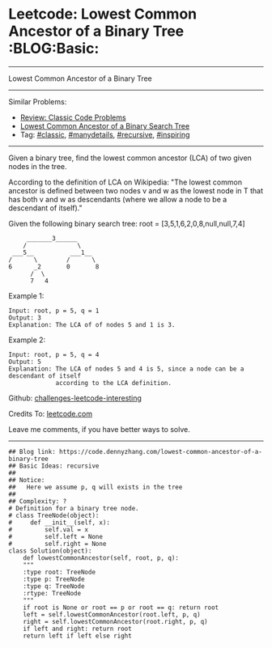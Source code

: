 
# Leetcode: Lowest Common Ancestor of a Binary Tree     :BLOG:Basic:

---

Lowest Common Ancestor of a Binary Tree  

---

Similar Problems:  

-   [Review: Classic Code Problems](https://code.dennyzhang.com/review-classic)
-   [Lowest Common Ancestor of a Binary Search Tree](https://code.dennyzhang.com/lowest-common-ancestor-of-a-binary-search-tree)
-   Tag: [#classic](https://code.dennyzhang.com/tag/classic), [#manydetails](https://code.dennyzhang.com/tag/manydetails), [#recursive](https://code.dennyzhang.com/tag/recursive), [#inspiring](https://code.dennyzhang.com/tag/inspiring)

---

Given a binary tree, find the lowest common ancestor (LCA) of two given nodes in the tree.  

According to the definition of LCA on Wikipedia: "The lowest common ancestor is defined between two nodes v and w as the lowest node in T that has both v and w as descendants (where we allow a node to be a descendant of itself)."  

Given the following binary search tree:  root = [3,5,1,6,2,0,8,null,null,7,4]  

         _______3______
        /              \
     ___5__          ___1__
    /      \        /      \
    6      _2       0       8
          /  \
          7   4

Example 1:  

    Input: root, p = 5, q = 1
    Output: 3
    Explanation: The LCA of of nodes 5 and 1 is 3.

Example 2:  

    Input: root, p = 5, q = 4
    Output: 5
    Explanation: The LCA of nodes 5 and 4 is 5, since a node can be a descendant of itself
                 according to the LCA definition.

Github: [challenges-leetcode-interesting](https://github.com/DennyZhang/challenges-leetcode-interesting/tree/master/problems/lowest-common-ancestor-of-a-binary-tree)  

Credits To: [leetcode.com](https://leetcode.com/problems/lowest-common-ancestor-of-a-binary-tree/description/)  

Leave me comments, if you have better ways to solve.  

---

    ## Blog link: https://code.dennyzhang.com/lowest-common-ancestor-of-a-binary-tree
    ## Basic Ideas: recursive
    ##
    ## Notice:
    ##   Here we assume p, q will exists in the tree
    ##
    ## Complexity: ?
    # Definition for a binary tree node.
    # class TreeNode(object):
    #     def __init__(self, x):
    #         self.val = x
    #         self.left = None
    #         self.right = None
    class Solution(object):
        def lowestCommonAncestor(self, root, p, q):
    	"""
    	:type root: TreeNode
    	:type p: TreeNode
    	:type q: TreeNode
    	:rtype: TreeNode
    	"""
    	if root is None or root == p or root == q: return root
    	left = self.lowestCommonAncestor(root.left, p, q)
    	right = self.lowestCommonAncestor(root.right, p, q)
    	if left and right: return root
    	return left if left else right        

